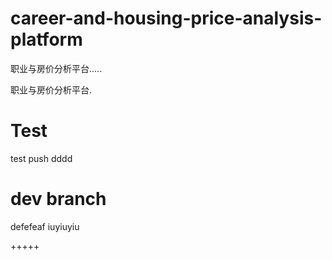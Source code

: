 # career-and-housing-price-analysis-platform
职业与房价分析平台.....

职业与房价分析平台.

# Test

test push dddd

# dev branch

defefeaf
iuyiuyiu

+++++
